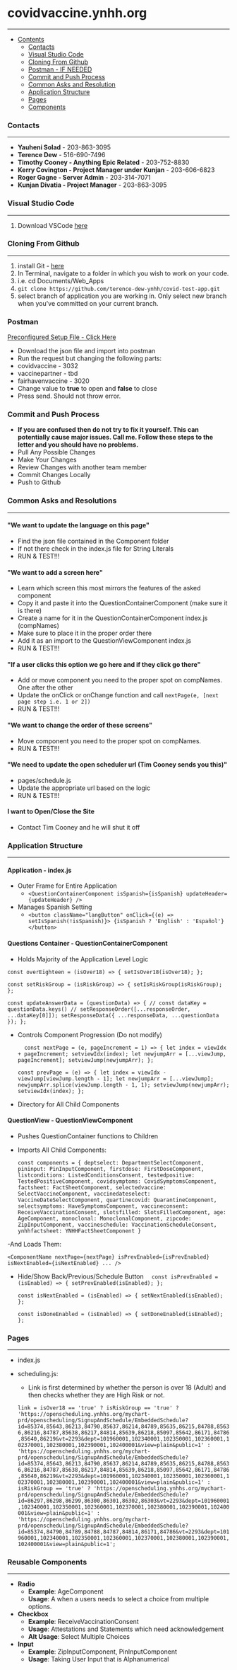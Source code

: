 # covidvaccine.ynhh.org
___

- [Contents](#covidvaccineynhhorg)
    - [Contacts](#contacts)
    - [Visual Studio Code](#visual-studio-code)
    - [Cloning From Github](#cloning-from-github)
    - [Postman - IF NEEDED](#postman)
    - [Commit and Push Process](#commit-and-push-process)
    - [Common Asks and Resolution](#common-asks-and-resolution)
    - [Application Structure](#application-structure)
    - [Pages](#pages)
    - [Components](#reusable-components)

  
### Contacts
___
- **Yauheni Solad** - 203-863-3095
- **Terence Dew** - 516-690-7496
- **Timothy Cooney - Anything Epic Related** - 203-752-8830
- **Kerry Covington - Project Manager under Kunjan** - 203-606-6823
- **Roger Gagne - Server Admin** - 203-314-7071
- **Kunjan Divatia - Project Manager** - 203-863-3095

### Visual Studio Code
___
1. Download VSCode [here](https://code.visualstudio.com/download)
### Cloning From Github
___
1. install Git - [here](https://git-scm.com/downloads)
2. In Terminal, navigate to a folder in which you wish to work on your code. 
3. i.e. cd Documents/Web_Apps
4. `git clone https://github.com/terence-dew-ynhh/covid-test-app.git`
5. select branch of application you are working in. Only select new branch when you've committed on your current branch.

### Postman 
[Preconfigured Setup File - Click Here](https://www.getpostman.com/collections/a71cb5f67cf3ff314837)
- Download the json file and import into postman
- Run the request but changing the following parts:
- covidvaccine - 3032
- vaccinepartner - tbd
- fairhavenvaccine - 3020
- Change value to **true** to open and **false** to close
- Press send. Should not throw error.

### Commit and Push Process
- **If you are confused then do not try to fix it yourself. This can potentially cause major issues. Call me. Follow these steps to the letter and you should have no problems.**
- Pull Any Possible Changes
- Make Your Changes 
- Review Changes with another team member
- Commit Changes Locally
- Push to Github
  
### Common Asks and Resolutions
___

#### "We want to update the language on this page"
- Find the json file contained in the Component folder
- If not there check in the index.js file for String Literals
- RUN & TEST!!!
#### "We want to add a screen here"
- Learn which screen this most mirrors the features of the asked component
- Copy it and paste it into the QuestionContainerComponent  (make sure it is there)
- Create a name for it in the QuestionContainerComponent index.js (compNames)
- Make sure to place it in the proper order there
- Add it as an import to the QuestionViewComponent index.js
- RUN & TEST!!!
#### "If a user clicks this option we go here and if they click go there"
- Add or move component you need to the proper spot on compNames. One after the other
- Update the onClick or onChange function and call `nextPage(e, [next page step i.e. 1 or 2])` 
- RUN & TEST!!!
#### "We want to change the order of these screens"
- Move component you need to the proper spot on compNames.
- RUN & TEST!!!
#### "We need to update the open scheduler url (Tim Cooney sends you this)"
- pages/schedule.js
- Update the appropriate url based on the logic
- RUN & TEST!!!
#### I want to Open/Close the Site
- Contact Tim Cooney and he will shut it off

### Application Structure
___
#### Application - index.js
- Outer Frame for Entire Application
  - `<QuestionContainerComponent isSpanish={isSpanish} updateHeader={updateHeader} />`
- Manages Spanish Setting
  - `<button className="langButton" onClick={(e) => setIsSpanish(!isSpanish)}>
          {isSpanish ? 'English' : 'Español'}
        </button>`
#### Questions Container - QuestionContainerComponent
-  Holds Majority of the Application Level Logic
  
  `const overEighteen = (isOver18) => {
    setIsOver18(isOver18);
  };`

  `const setRiskGroup = (isRiskGroup) => {
    setIsRiskGroup(isRiskGroup);
  };`

  `const updateAnswerData = (questionData) => {
    // const dataKey = questionData.keys()
    // setResponseOrder([...responseOrder, ...dataKey[0]]);
    setResponseData({ ...responseData, ...questionData });
  };`

- Controls Component Progression (Do not modify)
  
  `  const nextPage = (e, pageIncrement = 1) => {
    let index = viewIdx + pageIncrement;
    setviewIdx(index);
    let newjumpArr = [...viewJump, pageIncrement];
    setviewJump(newjumpArr);
  };`

  `const prevPage = (e) => {
    let index = viewIdx - viewJump[viewJump.length - 1];
    let newjumpArr = [...viewJump];
    newjumpArr.splice(viewJump.length - 1, 1);
    setviewJump(newjumpArr);
    setviewIdx(index);
  };`

- Directory for All Child Components

#### QuestionView - QuestionViewComponent

- Pushes QuestionContainer functions to Children
- Imports All Child Components:
  
  `const components = {
    deptselect: DepartmentSelectComponent,
    pininput: PinInputComponent,
    firstdose: FirstDoseComponent,
    listconditions: ListedConditionsConsent,
    testedpositive: TestedPositiveComponent,
    covidsymptoms: CovidSymptomsComponent,
    factsheet: FactSheetComponent,
    selectedvaccine: SelectVaccineComponent,
    vaccinedateselect: VaccineDateSelectComponent,
    quartinecovid: QuarantineComponent,
    selectsymptoms: HaveSymptomsComponent,
    vaccineconsent: ReceiveVaccinationConsent,
    slotsfilled: SlotsFilledComponent,
    age: AgeComponent,
    monoclonal: MonoclonalComponent,
    zipcode: ZipInputComponent,
    vaccineschedule: VaccinationScheduleConsent,
    ynhhfactsheet: YNHHFactSheetComponent
  }`

-And Loads Them:

  `<ComponentName
          nextPage={nextPage}
          isPrevEnabled={isPrevEnabled}
          isNextEnabled={isNextEnabled}
          ...
        />`

- Hide/Show Back/Previous/Schedule Button
  `  const isPrevEnabled = (isEnabled) => {
    setPrevEnabled(isEnabled);
  };`

  `const isNextEnabled = (isEnabled) => {
    setNextEnabled(isEnabled);
  };`

  `const isDoneEnabled = (isEnabled) => {
    setDoneEnabled(isEnabled);
  };`
### Pages

___

- index.js
- scheduling.js:
  - Link is first determined by whether the person is over 18 (Adult) and then checks whether they are High Risk or not.
     
  `link =
    isOver18 == 'true'
      ? isRiskGroup == 'true'
        ? 'https://openscheduling.ynhhs.org/mychart-prd/openscheduling/SignupAndSchedule/EmbeddedSchedule?id=85374,85643,86213,84790,85637,86214,84789,85635,86215,84788,85636,86216,84787,85638,86217,84814,85639,86218,85097,85642,86171,84786,85640,86219&vt=2293&dept=101960001,102340001,102350001,102360001,102370001,102380001,102390001,102400001&view=plain&public=1'
        : 'https://openscheduling.ynhhs.org/mychart-prd/openscheduling/SignupAndSchedule/EmbeddedSchedule?id=85374,85643,86213,84790,85637,86214,84789,85635,86215,84788,85636,86216,84787,85638,86217,84814,85639,86218,85097,85642,86171,84786,85640,86219&vt=2293&dept=101960001,102340001,102350001,102360001,102370001,102380001,102390001,102400001&view=plain&public=1'
      : isRiskGroup == 'true'
      ? 'https://openscheduling.ynhhs.org/mychart-prd/openscheduling/SignupAndSchedule/EmbeddedSchedule?id=86297,86298,86299,86300,86301,86302,86303&vt=2293&dept=101960001,102340001,102350001,102360001,102370001,102380001,102390001,102400001&view=plain&public=1'
      : 'https://openscheduling.ynhhs.org/mychart-prd/openscheduling/SignupAndSchedule/EmbeddedSchedule?id=85374,84790,84789,84788,84787,84814,86171,84786&vt=2293&dept=101960001,102340001,102350001,102360001,102370001,102380001,102390001,102400001&view=plain&public=1';`

### Reusable Components
___
- **Radio**
  - **Example**: AgeComponent
  - **Usage**: A when a users needs to select a choice from multiple options. 
- **Checkbox** 
  - **Example**: ReceiveVaccinationConsent
  - **Usage**: Attestations and Statements which need acknowledgement
  - **Alt Usage**: Select Multiple Choices
- **Input** 
  - **Example**: ZipInputComponent, PinInputComponent 
  - **Usage**: Taking User Input that is Alphanumerical
  

